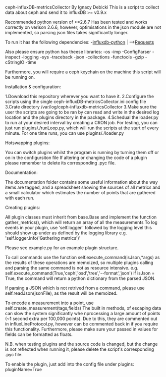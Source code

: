 ceph-influxDB-metricsCollector By Ignacy Debicki
This is a script to collect data about ceph and send it to influxDB >= v0.9.x

Recommended python version of >=2.6.7
Has been tested and works correctly on verison 2.6.6, however, optimisations in the json module are not implemented, so parsing json files takes significantly longer.


To run it has the following dependencies:
-[influxdb-python](https://github.com/influxdb/influxdb-python)
    |
    -->[Requests](http://docs.python-requests.org/)

Also please ensure python has theese libraries:
-os	
-imp
-ConfigParser
-inspect
-logging
-sys
-traceback
-json
-collections
-functools
-gzip
-cStringIO
-time

Furthermore, you will require a ceph keychain on the machine this script will be running on.

Installation & configuration:

1.Download this repository wherever you want to have it.
2.Configure the scripts using the single ceph-influxDB-metricsCollector.ini config file
3.Crate directory /var/log/ceph-influxdb-metricsCollector
3.Make sure the user the scripts are going to be ran by can read and write in the desired log location and the plugins directory in the package.
4.Schedual the loader.py to run at your desired interval by creating a CRON job. For testing, you can just run plugins/./runLoop.py, which will run the scripts at the start of every minute. For one time runs, you can use plugins/./loader.py

Hotswapping plugins:

You can switch plugins whilst the program is running by turning them off or on in the configursiton file
If altering or changing the code of a plugin please remember to delete its corresponding .pyc file.

Documentation:

The documentation folder contains some useful information about the way items are tagged, and a spreadsheet showing the sources of all metrics and a small calculator which estimates the number of points that are gathered with each run.

Creating plugins:

All plugin classes must inherit from base.Base and implement the function gather_metrics(), which will return an array of all the measurements
To log events in your plugin, use 'self.logger.' followed by the logging level this should show up under as defined by the logging library
e.g. 'self.logger.info('Gathering metrics')'

Please see example.py for an example plugin structure.

To call commands use the function self.execute_command(isJson,*args) as the results of these operations are memoized, so multiple plugins calling and parsing the same command is not as resource intensive.
e.g. self.execute_command(True,'ceph','osd','tree','--format','json')
if isJson = True, the command will return a python dictionary from the parsed JSON. 

If parsing a JSON which is not retrived from a command, please use self.readJson(jsonFile), as the result will be memoized.

To encode a measurement into a point, use self.create_measurement(tags,fields)
The built in methods, of escaping data can slow the system significantly whe nprocessing a large amount of points (~1 second extra per 100,000 points).
Due to this, they are commented out in influxLineProtocol.py, however can be commented back in if you require this functionality.
Furthermore, please make sure your passed in values for fields can be formatted as floats.

N.B. when testing plugins and the source code is changed, but the change is not reflected when running it, please delete the script's corresponding .pyc file.

To enable the plugin, just add into the config file under plugins:
pluginName=True

